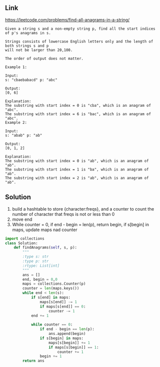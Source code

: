 ## Link 
https://leetcode.com/problems/find-all-anagrams-in-a-string/
```
Given a string s and a non-empty string p, find all the start indices of p's anagrams in s.

Strings consists of lowercase English letters only and the length of both strings s and p 
will not be larger than 20,100.

The order of output does not matter.

Example 1:

Input:
s: "cbaebabacd" p: "abc"

Output:
[0, 6]

Explanation:
The substring with start index = 0 is "cba", which is an anagram of "abc".
The substring with start index = 6 is "bac", which is an anagram of "abc".
Example 2:

Input:
s: "abab" p: "ab"

Output:
[0, 1, 2]

Explanation:
The substring with start index = 0 is "ab", which is an anagram of "ab".
The substring with start index = 1 is "ba", which is an anagram of "ab".
The substring with start index = 2 is "ab", which is an anagram of "ab".
```
## Solution
1. build a hashtable to store {character:freqs}, and a counter to count the number of character 
that freqs is not or less than 0
2. move end
3. While counter = 0, if end - begin = len(p), return begin, if s[begin] in maps, update maps nad counter
```python
import collections
class Solution:
    def findAnagrams(self, s, p):
        """
        :type s: str
        :type p: str
        :rtype: List[int]
        """
        ans = []
        end, begin = 0,0
        maps = collections.Counter(p)
        counter = len(maps.keys())
        while end < len(s):
            if s[end] in maps:
                maps[s[end]] -= 1
                if maps[s[end]] == 0:
                    counter -= 1
            end += 1
            
            while counter == 0:
                if end - begin == len(p):
                    ans.append(begin)
                if s[begin] in maps:
                    maps[s[begin]] += 1
                    if maps[s[begin]] == 1:
                        counter += 1
                begin += 1
        return ans
```
